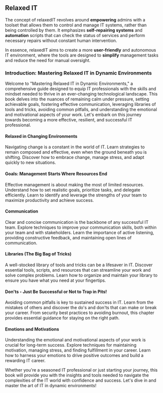 ## Relaxed IT 

The concept of relaxedIT revolves around **empowering** admins with a toolset that allows them to control and manage IT systems, rather than being controlled by them. 
It emphasizes **self-repairing systems** and **automation** scripts that can check the status of services and perform necessary repairs without constant human intervention.

In essence, relaxedIT aims to create a more **user-friendly** and autonomous IT environment, where the tools are designed to **simplify** management tasks and reduce the need for manual oversight.

### Introduction: Mastering Relaxed IT in Dynamic Environments

Welcome to "Mastering Relaxed IT in Dynamic Environments," a comprehensive guide designed to equip IT professionals with the skills and mindset needed to thrive in an ever-changing technological landscape. This book delves into the nuances of remaining calm under pressure, setting achievable goals, fostering effective communication, leveraging libraries of tools and tricks, avoiding common pitfalls, and understanding the emotional and motivational aspects of your work. Let's embark on this journey towards becoming a more effective, resilient, and successful IT professional.

#### Relaxed in Changing Environments
Navigating change is a constant in the world of IT. Learn strategies to remain composed and effective, even when the ground beneath you is shifting. Discover how to embrace change, manage stress, and adapt quickly to new situations.

#### Goals: Management Starts Where Resources End
Effective management is about making the most of limited resources. Understand how to set realistic goals, prioritize tasks, and delegate efficiently. Learn to identify and leverage the strengths of your team to maximize productivity and achieve success.

#### Communication
Clear and concise communication is the backbone of any successful IT team. Explore techniques to improve your communication skills, both within your team and with stakeholders. Learn the importance of active listening, providing constructive feedback, and maintaining open lines of communication.

#### Libraries (The Big Bag of Tricks)
A well-stocked library of tools and tricks can be a lifesaver in IT. Discover essential tools, scripts, and resources that can streamline your work and solve complex problems. Learn how to organize and maintain your library to ensure you have what you need at your fingertips.

#### Don'ts - Just Be Successful or Not to Trap in Pits!
Avoiding common pitfalls is key to sustained success in IT. Learn from the mistakes of others and discover the do's and don'ts that can make or break your career. From security best practices to avoiding burnout, this chapter provides essential guidance for staying on the right path.

#### Emotions and Motivations
Understanding the emotional and motivational aspects of your work is crucial for long-term success. Explore techniques for maintaining motivation, managing stress, and finding fulfillment in your career. Learn how to harness your emotions to drive positive outcomes and build a rewarding IT career.

Whether you're a seasoned IT professional or just starting your journey, this book will provide you with the insights and tools needed to navigate the complexities of the IT world with confidence and success. Let's dive in and master the art of IT in dynamic environments!
